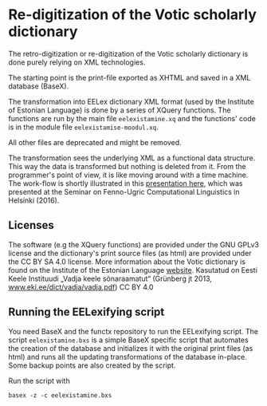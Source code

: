 # Re-digitization of the Votic scholarly dictionary

The retro-digitization or re-digitization of the Votic scholarly dictionary is done purely relying on XML technologies.

The starting point is the print-file exported as XHTML and saved in a XML database (BaseX).

The transformation into EELex dictionary XML format (used by the Institute of Estonian Language) is done by a series of XQuery functions. The functions are run by the main file ```eelexistamine.xq``` and the functions' code is in the module file ```eelexistamise-moodul.xq```.

All other files are deprecated and might be removed.

The transformation sees the underlying XML as a functional data structure. This way the data is transformed but nothing is deleted from it. From the programmer's point of view, it is like moving around with a time machine. The work-flow is shortly illustrated in this [presentation here](https://kitwiki.csc.fi/twiki/pub/FinCLARIN/KielipankkiEvent2016September/Kankainen_23092016.pdf), which was presented at the Seminar on Fenno-Ugric Computational Linguistics in Helsinki (2016).

## Licenses

The software (e.g the XQuery functions) are provided under the GNU GPLv3 license and the dictionary's print source files (as html) are provided under the CC BY SA 4.0 license. More information about the Votic dictionary is found on the Institute of the Estonian Language [website](www.eki.ee/dict/vadja/). Kasutatud on Eesti Keele Instituudi „Vadja keele sõnaraamatut“ (Grünberg jt 2013, www.eki.ee/dict/vadja/vadja.pdf) CC BY 4.0 

## Running the EELexifying script

You need BaseX and the functx repository to run the EELexifying script. The script ``eelexistamine.bxs`` is a simple BaseX specific script that automates the creation of the database and initializes it with the original print files (as html) and runs all the updating transformations of the database in-place. Some backup points are also created by the script.

Run the script with
```shell
basex -z -c eelexistamine.bxs
```
